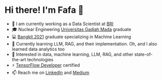# Hi there! I'm Fafa 👋

- 💼 I am currently working as a Data Scientist at <a href="https://https://bri.co.id/en/home" target="_blank">BRI</a>
- 🎓 Nuclear Engineering <a href="https://www.ugm.ac.id/en" target="_blank">Universitas Gadjah Mada</a> graduate
- 💻 <a href="https://grow.google/intl/id_id/bangkit/" target="_blank">Bangkit 2021</a> graduate specializing in Machine Learning
- 🌱 Currently learning LLM, RAG, and their implementation. Oh, and I also learned data analytics too
- 👀 Interested in data, machine learning, LLM, RAG, and other state-of-the-art technologies
- ⚡ <a href="https://www.credential.net/63b72c21-21f8-4883-a992-d0abd24329d0#gs.e9kkzy" target="_blank">TensorFlow Developer</a> certified
- 📫 Reach me on <a href="https://www.linkedin.com/in/fafafwzn/" target="_blank">LinkedIn</a> and <a href="https://fafafwzn.medium.com/" target="_blank">Medium</a>
